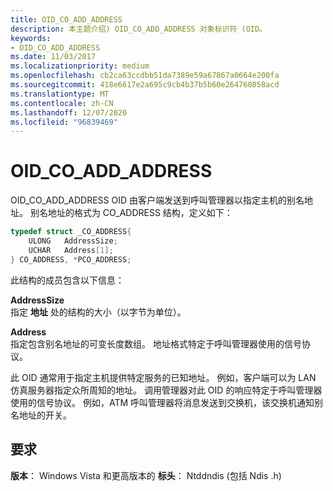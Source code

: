 ```yaml
---
title: OID_CO_ADD_ADDRESS
description: 本主题介绍) OID_CO_ADD_ADDRESS 对象标识符 (OID。
keywords:
- OID_CO_ADD_ADDRESS
ms.date: 11/03/2017
ms.localizationpriority: medium
ms.openlocfilehash: cb2ca63ccdbb51da7389e59a67867a0664e200fa
ms.sourcegitcommit: 418e6617e2a695c9cb4b37b5b60e264760858acd
ms.translationtype: MT
ms.contentlocale: zh-CN
ms.lasthandoff: 12/07/2020
ms.locfileid: "96839469"
---
```

# <a name="oid_co_add_address"></a>OID_CO_ADD_ADDRESS

OID_CO_ADD_ADDRESS OID 由客户端发送到呼叫管理器以指定主机的别名地址。 别名地址的格式为 CO_ADDRESS 结构，定义如下：

```c++
typedef struct _CO_ADDRESS{
    ULONG   AddressSize;
    UCHAR   Address[1];
} CO_ADDRESS, *PCO_ADDRESS;
```

此结构的成员包含以下信息：

**AddressSize**  
指定 **地址** 处的结构的大小（以字节为单位）。

**Address**  
指定包含别名地址的可变长度数组。 地址格式特定于呼叫管理器使用的信号协议。

此 OID 通常用于指定主机提供特定服务的已知地址。 例如，客户端可以为 LAN 仿真服务器指定众所周知的地址。 调用管理器对此 OID 的响应特定于呼叫管理器使用的信号协议。 例如，ATM 呼叫管理器将消息发送到交换机，该交换机通知别名地址的开关。


## <a name="requirements"></a>要求

**版本**： Windows Vista 和更高版本的 **标头**： Ntddndis (包括 Ndis .h) 

